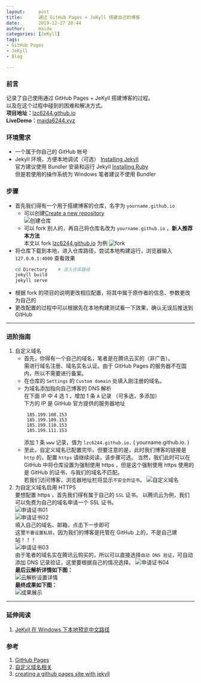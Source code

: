 ```yaml
---
layout:     post
title:      通过 GitHub Pages + JeKyll 搭建自己的博客
date:       2019-12-27 20:44
author:     maida
categories: [JeKyll]
tags: 
- GitHub Pages
- JeKyll
- Blog

---
```

### 前言
记录了自己使用通过 GitHub Pages + JeKyll 搭建博客的过程。  
以及在这个过程中碰到的困难和解决方式。  
**项目地址：**[lzc6244.github.io](https://github.com/LZC6244/lzc6244.github.io)  
**LiveDemo：**[maida6244.xyz](https://maida6244.xyz/)

### 环境需求
- 一个属于你自己的 GitHub 帐号
- Jekyll 环境，方便本地调试（可选） [Installing Jekyll](https://jekyllrb.com/docs/installation/)  
官方建议使用 Bundler 安装和运行 Jekyll [Installing Ruby](https://www.ruby-lang.org/en/documentation/installation/)  
但是若使用的操作系统为 Windows 笔者建议不使用 Bundler

### 步骤
- 首先我们得有一个用于搭建博客的仓库，名字为 `yourname.github.io`   
    - 可以创建[Create a new repository](https://github.com/new)  
      ![创建仓库](/imgs/JeKyll/2019/12272044_01.png)
    - 可以 fork 别人的，再自己将仓库名改为 `yourname.github.io` ，**新人推荐本方法**  
      本文以 fork [lzc6244.github.io](https://github.com/LZC6244/lzc6244.github.io) 为例
      ![fork](/imgs/JeKyll/2019/12272044_02.png)
- 将仓库下载到本地，进入仓库路径，尝试本地构建运行，浏览器输入 `127.0.0.1:4000` 查看效果
    ```bash
    cd Directory    # 进入仓库路径
    jekyll build
    jekyll serve
    ```
- 根据 fork 的项目的说明更改相应配置，将其中属于原作者的信息、参数更改为自己的
- 更改配置的过程中可以根据先在本地构建测试看一下效果，确认无误后推送到 GitHub

---

### 进阶指南
1. 自定义域名  
   - 首先，你得有一个自己的域名，笔者是在腾讯云买的（非广告）。  
     需进行域名注册、域名实名认证。由于 GitHub Pages 的服务器不在国内，所以不需要进行备案。
   - 在仓库的 `Settings` 的 `Custom domain` 处填入刚注册的域名。
   - 为域名添加指向自己博客的 DNS 解析  
       在下面 IP 中 4 选 1 ，增加 1 条 `A` 记录 （可多选，多添加）  
       下方的 IP 是 GitHub 官方提供的服务器地址
       ```text
        185.199.108.153
        185.199.109.153
        185.199.110.153
        185.199.111.153
        ```
        添加 1 条 `www` 记录，值为 `lzc6244.github.io.` ( yourname.github.io. )
   - 至此，自定义域名已配置完毕。但要注意的是，此时我们博客的链接是 `http` 的，配置 `https` 请继续阅读，该步骤可选。
     当然，我们此时可以在 GitHub 中将仓库设置为强制使用 https ，但是这个强制使用 https 使用的是 GitHub 的证书，与我们的域名不匹配。  
     若我们访问博客，浏览器地址栏将显示`不安全的证书`。
![自定义域名](/imgs/JeKyll/2019/12272044_03.png)
2. 为自定义域名启用 HTTPS  
要想配置 https ，首先我们得有属于自己的 `SSL` 证书。
以腾讯云为例，我们可以免费为自己的域名申请一个 SSL 证书。  
![申请证书01](/imgs/JeKyll/2019/12272044_04.png)  
![申请证书02](/imgs/JeKyll/2019/12272044_05.png)  
填入自己的域名、邮箱，点击下一步即可  
这里`不要设置私钥`，因为我们的博客是托管在 GitHub 上的，不是自己建站！！！  
![申请证书03](/imgs/JeKyll/2019/12272044_06.png)  
由于笔者的域名实在腾讯云购买的，所以可以直接选择`自动 DNS 验证`，可自动添加 DNS 记录验证，这里要根据自己的情况选择。
![申请证书04](/imgs/JeKyll/2019/12272044_07.png)  
**最后云解析详情如下图：**  
![云解析设置详情](/imgs/JeKyll/2019/12272044_08.png)  
**最终成果如下图：**  
![成果展示](/imgs/JeKyll/2019/12272044_09.png)

---

### 延伸阅读
1. [JeKyll 在 Windows 下本地预览中文路径](https://maida6244.xyz/2019/12/12/JeKyll-在-Windows-下本地预览中文路径.html)

### 参考
1. [GitHub Pages](https://help.github.com/cn/github/working-with-github-pages)
2. [自定义域名相关](https://help.github.com/cn/github/working-with-github-pages/managing-a-custom-domain-for-your-github-pages-site)
3. [creating a github pages site with jekyll](https://help.github.com/cn/github/working-with-github-pages/creating-a-github-pages-site-with-jekyll)